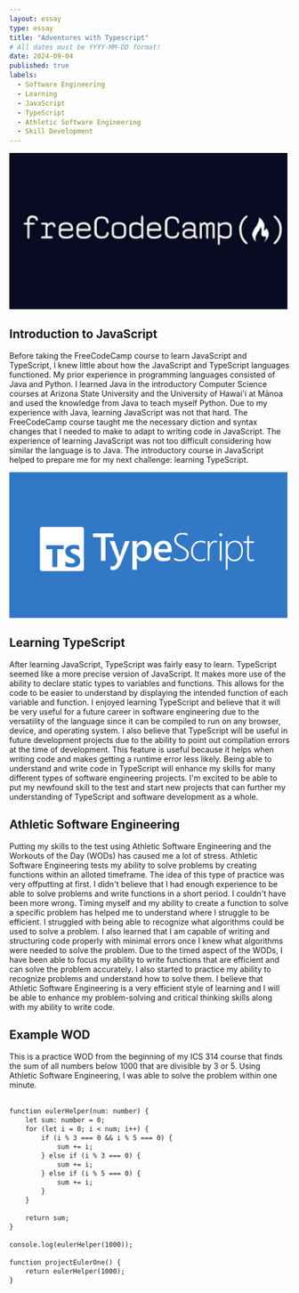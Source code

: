 ```yaml
---
layout: essay
type: essay
title: "Adventures with Typescript"
# All dates must be YYYY-MM-DD format!
date: 2024-09-04
published: true
labels:
  - Software Engineering
  - Learning
  - JavaScript
  - TypeScript
  - Athletic Software Engineering
  - Skill Development
---
```


<img width="500px" class="rounded mx-auto d-block" src="../img/typescript/FreeCodeCamp.png">

## Introduction to JavaScript

Before taking the FreeCodeCamp course to learn JavaScript and TypeScript, I knew little about how the JavaScript and TypeScript languages functioned. My prior experience in programming languages consisted of Java and Python. I learned Java in the introductory Computer Science courses at Arizona State University and the University of Hawai'i at Mānoa and used the knowledge from Java to teach myself Python. Due to my experience with Java, learning JavaScript was not that hard. The FreeCodeCamp course taught me the necessary diction and syntax changes that I needed to make to adapt to writing code in JavaScript. The experience of learning JavaScript was not too difficult considering how similar the language is to Java. The introductory course in JavaScript helped to prepare me for my next challenge: learning TypeScript.

<img width="500px" class="rounded mx-auto d-block" src="../img/typescript/Typescript.png">

## Learning TypeScript

After learning JavaScript, TypeScript was fairly easy to learn. TypeScript seemed like a more precise version of JavaScript. It makes more use of the ability to declare static types to variables and functions. This allows for the code to be easier to understand by displaying the intended function of each variable and function. I enjoyed learning TypeScript and believe that it will be very useful for a future career in software engineering due to the versatility of the language since it can be compiled to run on any browser, device, and operating system. I also believe that TypeScript will be useful in future development projects due to the ability to point out compilation errors at the time of development. This feature is useful because it helps when writing code and makes getting a runtime error less likely. Being able to understand and write code in TypeScript will enhance my skills for many different types of software engineering projects. I'm excited to be able to put my newfound skill to the test and start new projects that can further my understanding of TypeScript and software development as a whole.

## Athletic Software Engineering

Putting my skills to the test using Athletic Software Engineering and the Workouts of the Day (WODs) has caused me a lot of stress. Athletic Software Engineering tests my ability to solve problems by creating functions within an alloted timeframe. The idea of this type of practice was very offputting at first. I didn't believe that I had enough experience to be able to solve problems and write functions in a short period. I couldn't have been more wrong. Timing myself and my ability to create a function to solve a specific problem has helped me to understand where I struggle to be efficient. I struggled with being able to recognize what algorithms could be used to solve a problem. I also learned that I am capable of writing and structuring code properly with minimal errors once I knew what algorithms were needed to solve the problem. Due to the timed aspect of the WODs, I have been able to focus my ability to write functions that are efficient and can solve the problem accurately. I also started to practice my ability to recognize problems and understand how to solve them. I believe that Athletic Software Engineering is a very efficient style of learning and I will be able to enhance my problem-solving and critical thinking skills along with my ability to write code.

## Example WOD

This is a practice WOD from the beginning of my ICS 314 course that finds the sum of all numbers below 1000 that are divisible by 3 or 5. Using Athletic Software Engineering, I was able to solve the problem within one minute.

```

function eulerHelper(num: number) {
    let sum: number = 0;
    for (let i = 0; i < num; i++) {
        if (i % 3 === 0 && i % 5 === 0) {
            sum += i;
        } else if (i % 3 === 0) {
            sum += i;
        } else if (i % 5 === 0) {
            sum += i;
        }
    }

    return sum;
}

console.log(eulerHelper(1000));

function projectEulerOne() {
    return eulerHelper(1000);
}

```
